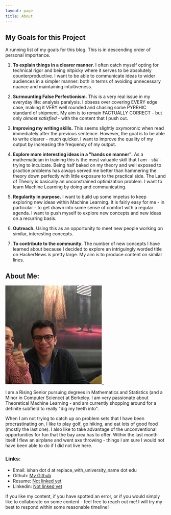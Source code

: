 ```yaml
---
layout: page
title: About
---
```


##  My Goals for this Project

A running list of my goals for this blog. This is in descending order of personal importance.

1. **To explain things in a clearer manner**. I often catch myself opting for technical rigor and being nitpicky where it serves to be absolutely counterproductive. I want to be able to communicate ideas to wider audiences in a simpler manner: both in terms of avoiding unnecessary nuance and maintaining intuitiveness.

2. **Surmounting False Perfectionism.** This is a very real issue in my everyday life: analysis paralysis. I obsess over covering EVERY edge case, making it VERY well rounded and chasing some PYRRHIC standard of shipment.
My aim is to remain FACTUALLY CORRECT - but only *almost satisfied* - with the content that I push out.

3. **Improving my writing skills.** This seems slightly oxymoronic when read immediately after the previous sentence. However, the goal is to be able to write clearer - much quicker. I want to improve the quality of my output by increasing the frequency of my output.

4. **Explore more interesting ideas in a "hands on manner".**  As a mathematician in training this is the most valuable skill that I am - *still* - trying to inculcate. Being half baked on my theory and well exposed to practice problems has always served me better than hammering the theory down perfectly with little exposure to the practical side. The Land of Theory is basically an unconstrained optimization problem. I want to learn Machine Learning by doing and communicating.

5. **Regularity in purpose.** I want to build up some impetus to keep exploring new ideas within Machine Learning. It is fairly easy for me - in particular - to get drawn into some sense of comfort with a regular agenda. I want to push myself to explore new concepts and new ideas on a recurring basis.

6. **Outreach.** Using this as an opportunity to meet new people working on similar, interesting concepts.

7. **To contribute to the community.** The number of new concepts I have learned about because I decided to explore an intriguingly worded title on HackerNews is pretty large. My aim is to produce content on similar lines.  


## About Me:


<img src = "assets/about/IMG_0126.jpg" alt="me" style="width:60%"/>_

I am a Rising Senior pursuing degrees in Mathematics and Statistics (and a Minor in Computer Science) at Berkeley. I am very passionate about Theoretical Machine Learning - and am currently shopping around for a definite subfield to really "dig my teeth into".

When I am not trying to catch up on problem sets that I have been procrastinating on, I like to play golf, go hiking, and eat lots of good food (mostly the last one). I also like to take advantage of the unconventional opportunities for fun that the bay area has to offer. Within the last month itself I flew an airplane and went axe throwing - things I am sure I would not have been able to do if I did not live here.

### Links:

* Email: ishan dot d at replace_with_university_name dot edu
* Github: [My Github](https://github.com/importdikshit)
* Resume: [Not linked yet](https://github.com/importdikshit)
* Linkedin: [Not linked yet](https://github.com/importdikshit)

If you like my content, if you have spotted an error, or if you would simply like to collaborate on some content - feel free to reach out me! I will try my best to respond within some reasonable timeline!
